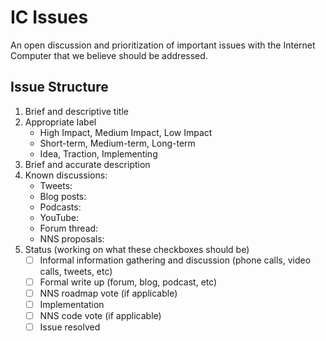 # IC Issues

An open discussion and prioritization of important issues with the Internet Computer that we believe should be addressed.

## Issue Structure

1. Brief and descriptive title
2. Appropriate label
    * High Impact, Medium Impact, Low Impact
    * Short-term, Medium-term, Long-term
    * Idea, Traction, Implementing
4. Brief and accurate description
5. Known discussions:
    * Tweets:
    * Blog posts:
    * Podcasts:
    * YouTube:
    * Forum thread:
    * NNS proposals:
6. Status (working on what these checkboxes should be)
    - [ ] Informal information gathering and discussion (phone calls, video calls, tweets, etc)
    - [ ] Formal write up (forum, blog, podcast, etc)
    - [ ] NNS roadmap vote (if applicable)
    - [ ] Implementation
    - [ ] NNS code vote (if applicable)
    - [ ] Issue resolved
